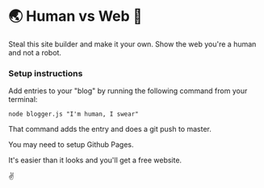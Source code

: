 # 🌏 Human vs Web 🤖

Steal this site builder and make it your own. Show the web you're a human and not a robot.

### Setup instructions

Add entries to your "blog" by running the following command from your terminal:

```
node blogger.js "I'm human, I swear"
```

That command adds the entry and does a git push to master. 

You may need to setup Github Pages. 

It's easier than it looks and you'll get a free website. 

✌️
